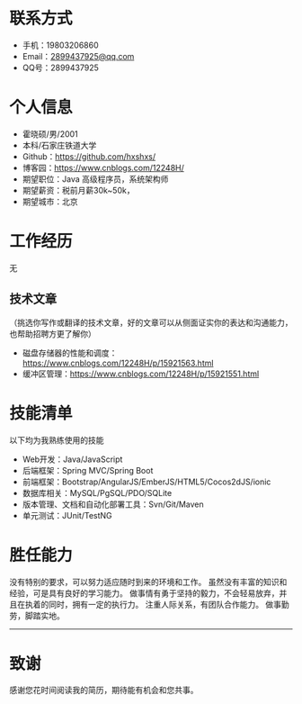 # 联系方式
 

- 手机：19803206860
- Email：2899437925@qq.com 
- QQ号：2899437925
 
# 个人信息
 
 - 霍晓硕/男/2001 
 - 本科/石家庄铁道大学 
 - Github：https://github.com/hxshxs/
 - 博客园：https://www.cnblogs.com/12248H/
 - 期望职位：Java 高级程序员，系统架构师
 - 期望薪资：税前月薪30k~50k，
 - 期望城市：北京
 
 
# 工作经历

  无
  
 
## 技术文章
（挑选你写作或翻译的技术文章，好的文章可以从侧面证实你的表达和沟通能力，也帮助招聘方更了解你）
 
- 磁盘存储器的性能和调度：https://www.cnblogs.com/12248H/p/15921563.html
- 缓冲区管理：https://www.cnblogs.com/12248H/p/15921551.html

     
     
# 技能清单

 
以下均为我熟练使用的技能
 
- Web开发：Java/JavaScript
- 后端框架：Spring MVC/Spring Boot
- 前端框架：Bootstrap/AngularJS/EmberJS/HTML5/Cocos2dJS/ionic
- 数据库相关：MySQL/PgSQL/PDO/SQLite
- 版本管理、文档和自动化部署工具：Svn/Git/Maven
- 单元测试：JUnit/TestNG


# 胜任能力

没有特别的要求，可以努力适应随时到来的环境和工作。
虽然没有丰富的知识和经验，可是具有良好的学习能力。
做事情有勇于坚持的毅力，不会轻易放弃，并且在执着的同时，拥有一定的执行力。
注重人际关系，有团队合作能力。
做事勤劳，脚踏实地。


---      
# 致谢
感谢您花时间阅读我的简历，期待能有机会和您共事。
